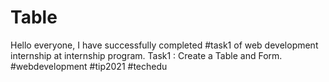 # Table
Hello everyone, I have successfully completed #task1 of web development internship at internship program. Task1 : Create a Table and Form. #webdevelopment #tip2021 #techedu
